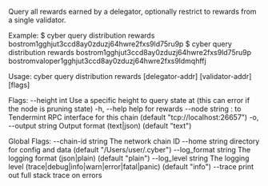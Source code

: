Query all rewards earned by a delegator, optionally restrict to rewards from a single validator.

Example:
$ cyber query distribution rewards bostrom1gghjut3ccd8ay0zduzj64hwre2fxs9ld75ru9p
$ cyber query distribution rewards bostrom1gghjut3ccd8ay0zduzj64hwre2fxs9ld75ru9p bostromvaloper1gghjut3ccd8ay0zduzj64hwre2fxs9ldmqhffj

Usage:
  cyber query distribution rewards [delegator-addr] [validator-addr] [flags]

Flags:
      --height int      Use a specific height to query state at (this can error if the node is pruning state)
  -h, --help            help for rewards
      --node string     <host>:<port> to Tendermint RPC interface for this chain (default "tcp://localhost:26657")
  -o, --output string   Output format (text|json) (default "text")

Global Flags:
      --chain-id string     The network chain ID
      --home string         directory for config and data (default "/Users/user/.cyber")
      --log_format string   The logging format (json|plain) (default "plain")
      --log_level string    The logging level (trace|debug|info|warn|error|fatal|panic) (default "info")
      --trace               print out full stack trace on errors
